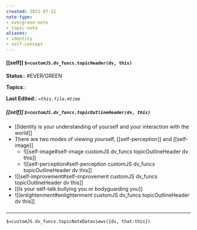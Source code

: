 ```yaml
---
created: 2021-07-21
note-type: 
- evergreen-note
- topic-note
aliases:
- identity
- self-concept
---
```

 
#### [[self]] `$=customJS.dv_funcs.topicHeader(dv, this)`


**Status**:: #EVER/GREEN  

**Topics**::   

**Last Edited**:: *`=this.file.mtime`*

##### [[self]] `$=customJS.dv_funcs.topicOutlineHeader(dv, this)`
- [[Identity is your understanding of yourself and your interaction with the world]]
- There are two modes of viewing yourself, [[self-perception]] and [[self-image]]
	- ![[self-image#self-image customJS dv_funcs topicOutlineHeader dv this]]
	- ![[self-perception#self-perception customJS dv_funcs topicOutlineHeader dv this]]
- ![[self-improvement#self-improvement customJS dv_funcs topicOutlineHeader dv this]]
- [[Is your self-talk bullying you or bodyguarding you]]
- ![[enlightenment#enlightenment customJS dv_funcs topicOutlineHeader dv this]]

### <hr class="dataviews"/>

`$=customJS.dv_funcs.topicNoteDataviews({dv, that:this})`